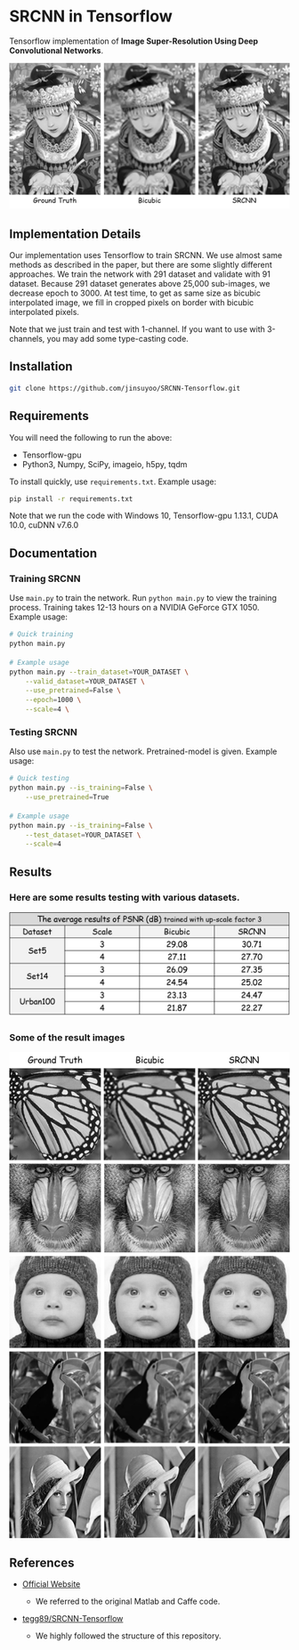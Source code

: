 # SRCNN in Tensorflow

Tensorflow implementation of **Image Super-Resolution Using Deep Convolutional Networks**.

![intro][intro]

## Implementation Details

Our implementation uses Tensorflow to train SRCNN. We use almost same methods as described in the paper, but there are some slightly different approaches. We train the network with 291 dataset and validate with 91 dataset. Because 291 dataset generates above 25,000 sub-images, we decrease epoch to 3000. At test time, to get as same size as bicubic interpolated image, we fill in cropped pixels on border with bicubic interpolated pixels.

Note that we just train and test with 1-channel. If you want to use with 3-channels, you may add some type-casting code.

## Installation

```bash
git clone https://github.com/jinsuyoo/SRCNN-Tensorflow.git
```

## Requirements

You will need the following to run the above:
- Tensorflow-gpu
- Python3, Numpy, SciPy, imageio, h5py, tqdm

To install quickly, use `requirements.txt`. Example usage:
```bash
pip install -r requirements.txt
```
Note that we run the code with Windows 10, Tensorflow-gpu 1.13.1, CUDA 10.0, cuDNN v7.6.0 

## Documentation

### Training SRCNN
Use `main.py` to train the network. Run `python main.py` to view the training process. Training takes 12-13 hours on a NVIDIA GeForce GTX 1050. Example usage:
```bash
# Quick training
python main.py

# Example usage
python main.py --train_dataset=YOUR_DATASET \
    --valid_dataset=YOUR_DATASET \
    --use_pretrained=False \
    --epoch=1000 \
    --scale=4 \
```

### Testing SRCNN
Also use `main.py` to test the network. Pretrained-model is given. Example usage:
```bash
# Quick testing
python main.py --is_training=False \
    --use_pretrained=True

# Example usage
python main.py --is_training=False \
    --test_dataset=YOUR_DATASET \
    --scale=4
```
  
## Results

### Here are some results testing with various datasets.

![results1][results1]

### Some of the result images

![results2][results2]

## References

- [Official Website][1]
    - We referred to the original Matlab and Caffe code.

- [tegg89/SRCNN-Tensorflow][2]
    - We highly followed the structure of this repository.

[intro]: ./figs/1.png
[results1]: ./figs/2.png
[results2]: ./figs/3.png
[1]: http://mmlab.ie.cuhk.edu.hk/projects/SRCNN.html
[2]: https://github.com/tegg89/SRCNN-Tensorflow